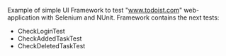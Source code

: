 Example of simple UI Framework to test "www.todoist.com" web-application with Selenium and NUnit.
Framework contains the next tests:
- CheckLoginTest
- CheckAddedTaskTest
- CheckDeletedTaskTest
